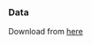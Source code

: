 ### Data
Download from [here](https://drive.google.com/file/d/1UIhOQV-D-wy-1bBj7obKyLtYuJvzFlyb/view?usp=sharing)
